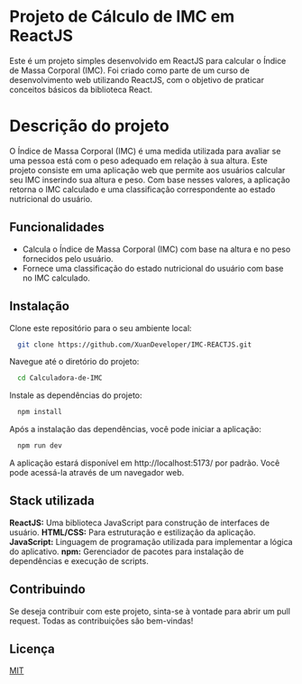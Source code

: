 
#  Projeto de Cálculo de IMC em ReactJS

Este é um projeto simples desenvolvido em ReactJS para calcular o Índice de Massa Corporal (IMC). Foi criado como parte de um curso de desenvolvimento web utilizando ReactJS, com o objetivo de praticar conceitos básicos da biblioteca React.



# Descrição do projeto

O Índice de Massa Corporal (IMC) é uma medida utilizada para avaliar se uma pessoa está com o peso adequado em relação à sua altura. Este projeto consiste em uma aplicação web que permite aos usuários calcular seu IMC inserindo sua altura e peso. Com base nesses valores, a aplicação retorna o IMC calculado e uma classificação correspondente ao estado nutricional do usuário.

## Funcionalidades

- Calcula o Índice de Massa Corporal (IMC) com base na altura e no peso fornecidos pelo usuário.
- Fornece uma classificação do estado nutricional do usuário com base no IMC calculado.

## Instalação

Clone este repositório para o seu ambiente local:

```bash
  git clone https://github.com/XuanDeveloper/IMC-REACTJS.git
```
Navegue até o diretório do projeto:
```bash
  cd Calculadora-de-IMC
```
Instale as dependências do projeto:
```bash
  npm install
```
Após a instalação das dependências, você pode iniciar a aplicação:
```bash
  npm run dev
```
A aplicação estará disponível em http://localhost:5173/ por padrão. Você pode acessá-la através de um navegador web.

    
## Stack utilizada

**ReactJS:** Uma biblioteca JavaScript para construção de interfaces de usuário.
**HTML/CSS:** Para estruturação e estilização da aplicação.
**JavaScript:** Linguagem de programação utilizada para implementar a lógica do aplicativo.
**npm:** Gerenciador de pacotes para instalação de dependências e execução de scripts.



## Contribuindo

Se deseja contribuir com este projeto, sinta-se à vontade para abrir um pull request. Todas as contribuições são bem-vindas!


## Licença

[MIT](https://choosealicense.com/licenses/mit/)

